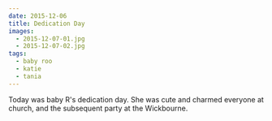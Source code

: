 ```yaml
---
date: 2015-12-06
title: Dedication Day
images:
  - 2015-12-07-01.jpg
  - 2015-12-07-02.jpg
tags:
  - baby roo
  - katie
  - tania
---
```

Today was baby R's dedication day. She was cute and charmed everyone at church, and the subsequent party at the Wickbourne.
